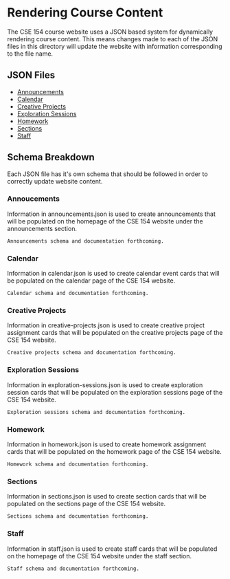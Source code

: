 # Rendering Course Content

The CSE 154 course website uses a JSON based system for dynamically rendering course content. This means changes made to each of the JSON files in this directory will update the website with information corresponding to the file name.

## JSON Files

- [Announcements](announcements.json)
- [Calendar](calendar.json)
- [Creative Projects](creative-projects.json)
- [Exploration Sessions](exploration-sessions.json)
- [Homework](homework.json)
- [Sections](sections.json)
- [Staff](staff.json)

## Schema Breakdown

Each JSON file has it's own schema that should be followed in order to correctly update website content.

### Annoucements

Information in announcements.json is used to create announcements that will be populated on the homepage of the CSE 154 website under the announcements section.

```
Announcements schema and documentation forthcoming.
```

### Calendar

Information in calendar.json is used to create calendar event cards that will be populated on the calendar page of the CSE 154 website.

```
Calendar schema and documentation forthcoming.
```

### Creative Projects

Information in creative-projects.json is used to create creative project assignment cards that will be populated on the creative projects page of the CSE 154 website.

```
Creative projects schema and documentation forthcoming.
```

### Exploration Sessions

Information in exploration-sessions.json is used to create exploration session cards that will be populated on the exploration sessions page of the CSE 154 website.

```
Exploration sessions schema and documentation forthcoming.
```

### Homework

Information in homework.json is used to create homework assignment cards that will be populated on the homework page of the CSE 154 website.

```
Homework schema and documentation forthcoming.
```

### Sections

Information in sections.json is used to create section cards that will be populated on the sections page of the CSE 154 website.

```
Sections schema and documentation forthcoming.
```

### Staff 

Information in staff.json is used to create staff cards that will be populated on the homepage of the CSE 154 website under the staff section.

```
Staff schema and documentation forthcoming.
```
